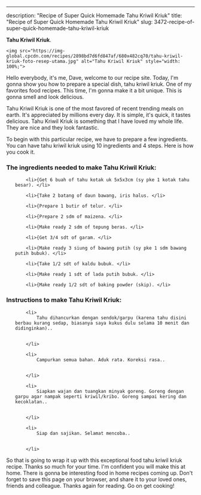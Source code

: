 ---
description: "Recipe of Super Quick Homemade Tahu Kriwil Kriuk"
title: "Recipe of Super Quick Homemade Tahu Kriwil Kriuk"
slug: 3472-recipe-of-super-quick-homemade-tahu-kriwil-kriuk

<p>
	<strong>Tahu Kriwil Kriuk</strong>. 
	
</p>
<p>
	
	<img src="https://img-global.cpcdn.com/recipes/2898bd7d6fd847af/680x482cq70/tahu-kriwil-kriuk-foto-resep-utama.jpg" alt="Tahu Kriwil Kriuk" style="width: 100%;">
	
	
</p>
<p>
	Hello everybody, it's me, Dave, welcome to our recipe site. Today, I'm gonna show you how to prepare a special dish, tahu kriwil kriuk. One of my favorites food recipes. This time, I'm gonna make it a bit unique. This is gonna smell and look delicious.
</p>
	
<p>
	Tahu Kriwil Kriuk is one of the most favored of recent trending meals on earth. It's appreciated by millions every day. It is simple, it's quick, it tastes delicious. Tahu Kriwil Kriuk is something that I have loved my whole life. They are nice and they look fantastic.
</p>
<p>
	
</p>

<p>
To begin with this particular recipe, we have to prepare a few ingredients. You can have tahu kriwil kriuk using 10 ingredients and 4 steps. Here is how you cook it.
</p>

<h3>The ingredients needed to make Tahu Kriwil Kriuk:</h3>

<ol>
	
		<li>{Get 6 buah of tahu kotak uk 5x5x3cm (sy pke 1 kotak tahu besar). </li>
	
		<li>{Take 2 batang of daun bawang, iris halus. </li>
	
		<li>{Prepare 1 butir of telur. </li>
	
		<li>{Prepare 2 sdm of maizena. </li>
	
		<li>{Make ready 2 sdm of tepung beras. </li>
	
		<li>{Get 3/4 sdt of garam. </li>
	
		<li>{Make ready 3 siung of bawang putih (sy pke 1 sdm bawang putih bubuk). </li>
	
		<li>{Take 1/2 sdt of kaldu bubuk. </li>
	
		<li>{Make ready 1 sdt of lada putih bubuk. </li>
	
		<li>{Make ready 1/2 sdt of baking powder (skip). </li>
	
</ol>
<p>
	
</p>

<h3>Instructions to make Tahu Kriwil Kriuk:</h3>

<ol>
	
		<li>
			Tahu dihancurkan dengan sendok/garpu (karena tahu disini berbau kurang sedap, biasanya saya kukus dulu selama 10 menit dan didinginkan)..
			
			
		</li>
	
		<li>
			Campurkan semua bahan. Aduk rata. Koreksi rasa..
			
			
		</li>
	
		<li>
			Siapkan wajan dan tuangkan minyak goreng. Goreng dengan garpu agar nampak seperti kriwil/kribo. Goreng sampai kering dan kecoklatan..
			
			
		</li>
	
		<li>
			Siap dan sajikan. Selamat mencoba..
			
			
		</li>
	
</ol>

<p>
	
</p>

<p>
	So that is going to wrap it up with this exceptional food tahu kriwil kriuk recipe. Thanks so much for your time. I'm confident you will make this at home. There is gonna be interesting food in home recipes coming up. Don't forget to save this page on your browser, and share it to your loved ones, friends and colleague. Thanks again for reading. Go on get cooking!
</p>
